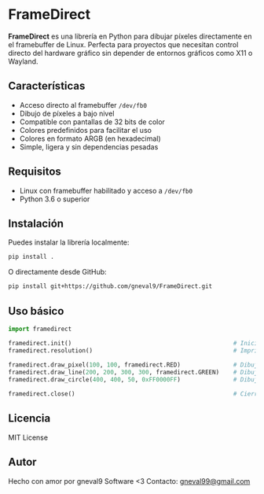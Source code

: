 # FrameDirect

**FrameDirect** es una librería en Python para dibujar píxeles directamente en el framebuffer de Linux. Perfecta para proyectos que necesitan control directo del hardware gráfico sin depender de entornos gráficos como X11 o Wayland.


## Características

- Acceso directo al framebuffer `/dev/fb0`
- Dibujo de píxeles a bajo nivel
- Compatible con pantallas de 32 bits de color
- Colores predefinidos para facilitar el uso
- Colores en formato ARGB (en hexadecimal)
- Simple, ligera y sin dependencias pesadas


## Requisitos

- Linux con framebuffer habilitado y acceso a `/dev/fb0`
- Python 3.6 o superior


## Instalación

Puedes instalar la librería localmente:

```bash
pip install .

```

O directamente desde GitHub:

```bash
pip install git+https://github.com/gneval9/FrameDirect.git
```

## Uso básico

```python
import framedirect

framedirect.init()                                              # Inicializa el framebuffer
framedirect.resolution()                                        # Imprime la resolución de la pantalla (Variables: screen_width y screen_height)
                                                                 
framedirect.draw_pixel(100, 100, framedirect.RED)               # Dibuja un píxel rojo en (100, 100)
framedirect.draw_line(200, 200, 300, 300, framedirect.GREEN)    # Dibuja una línea verde de (200, 200) a (300, 300)
framedirect.draw_circle(400, 400, 50, 0xFF0000FF)               # Dibuja un circulo azul en (400, 400) con radio 50px

framedirect.close()                                             # Cierra el framebuffer
```

## Licencia

MIT License


## Autor

Hecho con amor por gneval9 Software <3       Contacto: gneval99@gmail.com
